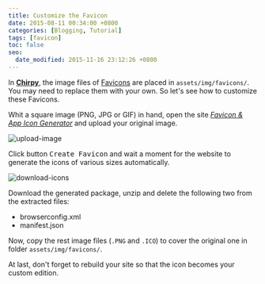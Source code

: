 ```yaml
---
title: Customize the Favicon
date: 2015-08-11 00:34:00 +0800
categories: [Blogging, Tutorial]
tags: [favicon]
toc: false
seo:
  date_modified: 2015-11-16 23:12:26 +0800
---
```


In [**Chirpy**](https://github.com/cotes2020/jekyll-theme-chirpy/), the image files of [Favicons](https://www.favicon-generator.org/about/) are placed in `assets/img/favicons/`. You may need to replace them with your own. So let's see how to customize these Favicons.

Whit a square image (PNG, JPG or GIF) in hand, open the site [*Favicon & App Icon Generator*](https://www.favicon-generator.org/) and upload your original image.

![upload-image](/assets/img/sample/upload-image.png)

Click button <kbd>Create Favicon</kbd> and wait a moment for the website to generate the icons of various sizes automatically.

![download-icons](/assets/img/sample/download-icons.png)

Download the generated package, unzip and delete the following two from the extracted files:

- browserconfig.xml
- manifest.json

Now, copy the rest image files (`.PNG` and `.ICO`) to cover the original one in folder `assets/img/favicons/`.

At last, don't forget to rebuild your site so that the icon becomes your custom edition.

